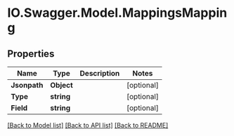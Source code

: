 # IO.Swagger.Model.MappingsMapping
## Properties

Name | Type | Description | Notes
------------ | ------------- | ------------- | -------------
**Jsonpath** | **Object** |  | [optional] 
**Type** | **string** |  | [optional] 
**Field** | **string** |  | [optional] 

[[Back to Model list]](../README.md#documentation-for-models) [[Back to API list]](../README.md#documentation-for-api-endpoints) [[Back to README]](../README.md)

